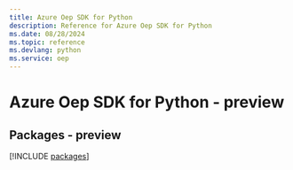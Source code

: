 ```yaml
---
title: Azure Oep SDK for Python
description: Reference for Azure Oep SDK for Python
ms.date: 08/28/2024
ms.topic: reference
ms.devlang: python
ms.service: oep
---
```

# Azure Oep SDK for Python - preview
## Packages - preview
[!INCLUDE [packages](oep-index.md)]